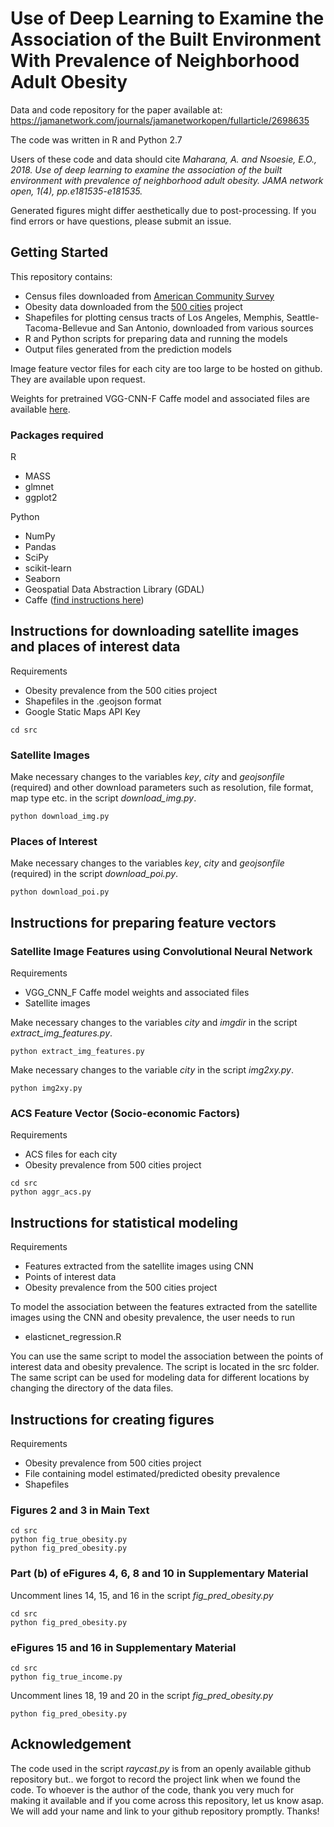 # Use of Deep Learning to Examine the Association of the Built Environment With Prevalence of Neighborhood Adult Obesity

Data and code repository for the paper available at: https://jamanetwork.com/journals/jamanetworkopen/fullarticle/2698635

The code was written in R and Python 2.7

Users of these code and data should cite *Maharana, A. and Nsoesie, E.O., 2018. Use of deep learning to examine the association of the built environment with prevalence of neighborhood adult obesity. JAMA network open, 1(4), pp.e181535-e181535.* 

Generated figures might differ aesthetically due to post-processing. If you find errors or have questions, please submit an issue.

## Getting Started

This repository contains:
* Census files downloaded from [American Community Survey](https://www.census.gov/programs-surveys/acs)
* Obesity data downloaded from the [500 cities](https://www.cdc.gov/500cities/index.htm) project
* Shapefiles for plotting census tracts of Los Angeles, Memphis, Seattle-Tacoma-Bellevue and San Antonio, downloaded from various sources
* R and Python scripts for preparing data and running the models
* Output files generated from the prediction models

Image feature vector files for each city are too large to be hosted on github. They are available upon request.

Weights for pretrained VGG-CNN-F Caffe model and associated files are available [here](https://gist.github.com/ksimonyan/a32c9063ec8e1118221a#file-readme-md).

### Packages required
R
* MASS
* glmnet
* ggplot2


Python 
* NumPy
* Pandas
* SciPy
* scikit-learn
* Seaborn
* Geospatial Data Abstraction Library (GDAL)
* Caffe ([find instructions here](http://caffe.berkeleyvision.org/installation.html))


## Instructions for downloading satellite images and places of interest data

Requirements
* Obesity prevalence from the 500 cities project
* Shapefiles in the .geojson format
* Google Static Maps API Key

```
cd src
```

### Satellite Images

Make necessary changes to the variables *key*, *city* and *geojsonfile* (required) and other download parameters such as resolution, file format, map type etc. in the script *download_img.py*.
```
python download_img.py
```

### Places of Interest

Make necessary changes to the variables *key*, *city* and *geojsonfile* (required) in the script *download_poi.py*.
```
python download_poi.py
```

## Instructions for preparing feature vectors

### Satellite Image Features using Convolutional Neural Network

Requirements

* VGG_CNN_F Caffe model weights and associated files
* Satellite images

Make necessary changes to the variables *city* and *imgdir* in the script *extract_img_features.py*.
```
python extract_img_features.py
```

Make necessary changes to the variable *city* in the script *img2xy.py*.
```
python img2xy.py
```


### ACS Feature Vector (Socio-economic Factors)

Requirements

* ACS files for each city
* Obesity prevalence from 500 cities project

```
cd src
python aggr_acs.py
```

## Instructions for statistical modeling

Requirements

* Features extracted from the satellite images using CNN
* Points of interest data
* Obesity prevalence from the 500 cities project

To model the association between the features extracted from the satellite images using the CNN and obesity prevalence, the user needs to run

* elasticnet_regression.R

You can use the same script to model the association between the points of interest data and obesity prevalence. The script is located in the src folder. The same script can be used for modeling data for different locations by changing the directory of the data files.


## Instructions for creating figures 

Requirements

* Obesity prevalence from 500 cities project
* File containing model estimated/predicted obesity prevalence 
* Shapefiles 


### Figures 2 and 3 in Main Text

```
cd src
python fig_true_obesity.py
python fig_pred_obesity.py
```

### Part (b) of eFigures 4, 6, 8 and 10 in Supplementary Material 

Uncomment lines 14, 15, and 16 in the script *fig_pred_obesity.py*
```
cd src
python fig_pred_obesity.py
```

### eFigures 15 and 16 in Supplementary Material 

```
cd src
python fig_true_income.py
```
Uncomment lines 18, 19 and 20 in the script *fig_pred_obesity.py*
```
python fig_pred_obesity.py
```

## Acknowledgement
The code used in the script *raycast.py* is from an openly available github repository but.. we forgot to record the project link when we found the code. To whoever is the author of the code, thank you very much for making it available and if you come across this repository, let us know asap. We will add your name and link to your github repository promptly. Thanks!

